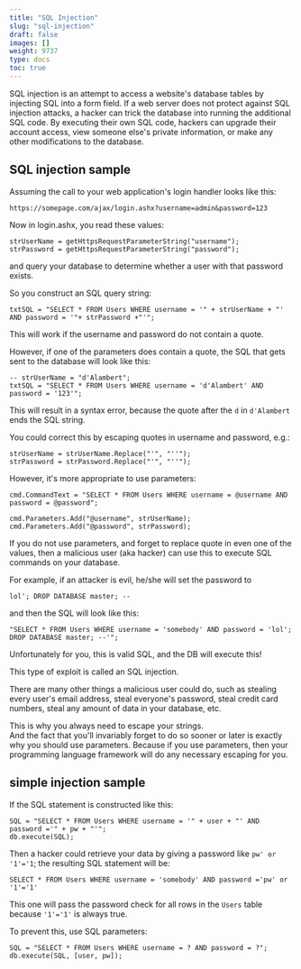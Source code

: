 ```yaml
---
title: "SQL Injection"
slug: "sql-injection"
draft: false
images: []
weight: 9737
type: docs
toc: true
---
```


SQL injection is an attempt to access a website's database tables by injecting SQL into a form field. If a web server does not protect against SQL injection attacks, a hacker can trick the database into running the additional SQL code. By executing their own SQL code, hackers can upgrade their account access, view someone else's private information, or make any other modifications to the database.

## SQL injection sample
Assuming the call to your web application's login handler looks like this:

    https://somepage.com/ajax/login.ashx?username=admin&password=123

Now in login.ashx, you read these values:

    strUserName = getHttpsRequestParameterString("username");
    strPassword = getHttpsRequestParameterString("password");

and query your database to determine whether a user with that password exists.

So you construct an SQL query string:

    txtSQL = "SELECT * FROM Users WHERE username = '" + strUserName + "' AND password = '"+ strPassword +"'";

This will work if the username and password do not contain a quote.

However, if one of the parameters does contain a quote, the SQL that gets sent to the database will look like this:

    -- strUserName = "d'Alambert";
    txtSQL = "SELECT * FROM Users WHERE username = 'd'Alambert' AND password = '123'";

This will result in a syntax error, because the quote after the `d` in `d'Alambert` ends the SQL string. 

You could correct this by escaping quotes in username and password, e.g.:

    strUserName = strUserName.Replace("'", "''");
    strPassword = strPassword.Replace("'", "''");

However, it's more appropriate to use parameters:

    cmd.CommandText = "SELECT * FROM Users WHERE username = @username AND password = @password";
    
    cmd.Parameters.Add("@username", strUserName);
    cmd.Parameters.Add("@password", strPassword);

If you do not use parameters, and forget to replace quote in even one of the values, then a malicious user (aka hacker) can use this to execute SQL commands on your database. 

For example, if an attacker is evil, he/she will set the password to 

    lol'; DROP DATABASE master; -- 

and then the SQL will look like this:

    "SELECT * FROM Users WHERE username = 'somebody' AND password = 'lol'; DROP DATABASE master; --'";

Unfortunately for you, this is valid SQL, and the DB will execute this!

This type of exploit is called an SQL injection. 

There are many other things a malicious user could do, such as stealing every user's email address, steal everyone's password, steal credit card numbers, steal any amount of data in your database, etc. 

This is why you always need to escape your strings.  
And the fact that you'll invariably forget to do so sooner or later is exactly why you should use parameters. Because if you use parameters, then your programming language framework will do any necessary escaping for you.

## simple injection sample
If the SQL statement is constructed like this:

<!-- language: lang-perl -->

    SQL = "SELECT * FROM Users WHERE username = '" + user + "' AND password ='" + pw + "'";
    db.execute(SQL);

Then a hacker could retrieve your data by giving a password like `pw' or '1'='1`; the resulting SQL statement will be:

    SELECT * FROM Users WHERE username = 'somebody' AND password ='pw' or '1'='1'
This one will pass the password check for all rows in the `Users` table because `'1'='1'` is always true.

To prevent this, use SQL parameters:

<!-- language: lang-perl -->

    SQL = "SELECT * FROM Users WHERE username = ? AND password = ?";
    db.execute(SQL, [user, pw]);

